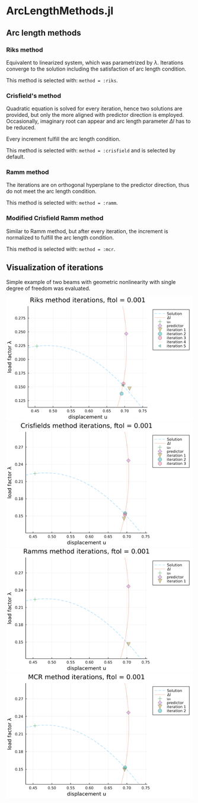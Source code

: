# ArcLengthMethods.jl

## Arc length methods

### Riks method

Equivalent to linearized system, which was parametrized by $\lambda$. Iterations converge to the solution including the satisfaction of arc length condition.

This method is selected with: `method = :riks`.



### Crisfield's method

Quadratic equation is solved for every iteration, hence two solutions are provided, but only the more aligned with predictor direction is employed. Occasionally, imaginary root can appear and arc length parameter $\Delta l$ has to be reduced.

Every increment fulfill the arc length condition. 

This method is selected with: `method = :crisfield` and is selected by default.

### Ramm method

The iterations are on orthogonal hyperplane to the predictor direction, thus do not meet the arc length condition.

This method is selected with: `method = :ramm`.



### Modified Crisfield Ramm method

Similar to Ramm method, but after every iteration, the increment is normalized to fulfill the arc length condition.

This method is selected with: `method = :mcr`.



## Visualization of iterations

Simple example of two beams with geometric nonlinearity with single degree of freedom was evaluated.

![Riks method iterations visualized](docs/files/riksmethoditerations.png)
![Crisfield method iterations visualized](docs/files/crisfieldsmethoditerations.png)
![Ramm method iterations visualized](docs/files/rammsmethoditerations.png)
![MCR method iterations visualized](docs/files/mcrmethoditerations.png)
